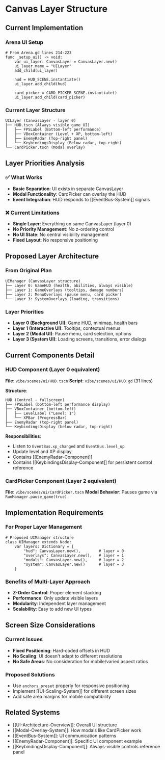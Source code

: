 # Canvas Layer Structure

## Current Implementation

### Arena UI Setup
```gdscript
# From Arena.gd lines 214-223
func _setup_ui() -> void:
    var ui_layer: CanvasLayer = CanvasLayer.new()
    ui_layer.name = "UILayer"
    add_child(ui_layer)
    
    hud = HUD_SCENE.instantiate()
    ui_layer.add_child(hud)
    
    card_picker = CARD_PICKER_SCENE.instantiate()
    ui_layer.add_child(card_picker)
```

### Current Layer Structure
```
UILayer (CanvasLayer - layer 0)
├── HUD.tscn (Always visible game UI)
│   ├── FPSLabel (Bottom-left performance)
│   ├── VBoxContainer (Level + XP, bottom-left)
│   ├── EnemyRadar (Top-right panel)
│   └── KeybindingsDisplay (Below radar, top-right)
└── CardPicker.tscn (Modal overlay)
```

## Layer Priorities Analysis

### ✅ What Works
- **Basic Separation**: UI exists in separate CanvasLayer
- **Modal Functionality**: CardPicker can overlay the HUD
- **Event Integration**: HUD responds to [[EventBus-System]] signals

### ❌ Current Limitations
- **Single Layer**: Everything on same CanvasLayer (layer 0)
- **No Priority Management**: No z-ordering control
- **No UI State**: No central visibility management
- **Fixed Layout**: No responsive positioning

## Proposed Layer Architecture

### From Original Plan
```
UIManager (CanvasLayer structure)
├── Layer 0: GameHUD (health, abilities, always visible)
├── Layer 1: GameOverlays (tooltips, damage numbers)
├── Layer 2: MenuOverlays (pause menu, card picker)
└── Layer 3: SystemOverlays (loading, transitions)
```

### Layer Priorities
- **Layer 0 (Background UI)**: Game HUD, minimap, health bars
- **Layer 1 (Interactive UI)**: Tooltips, contextual menus
- **Layer 2 (Modal UI)**: Pause menu, card selection, options
- **Layer 3 (System UI)**: Loading screens, transitions, error dialogs

## Current Components Detail

### HUD Component (Layer 0 equivalent)
**File**: `vibe/scenes/ui/HUD.tscn`
**Script**: `vibe/scenes/ui/HUD.gd` (31 lines)

**Structure**:
```
HUD (Control - fullscreen)
├── FPSLabel (bottom-left performance display)
├── VBoxContainer (bottom-left)
│   ├── LevelLabel ("Level: 1")
│   └── XPBar (ProgressBar)
├── EnemyRadar (top-right panel)
└── KeybindingsDisplay (below radar, top-right)
```

**Responsibilities**:
- Listen to `EventBus.xp_changed` and `EventBus.level_up`
- Update level and XP display
- Contains [[EnemyRadar-Component]]
- Contains [[KeybindingsDisplay-Component]] for persistent control reference

### CardPicker Component (Layer 2 equivalent)  
**File**: `vibe/scenes/ui/CardPicker.tscn`
**Modal Behavior**: Pauses game via `RunManager.pause_game(true)`

## Implementation Requirements

### For Proper Layer Management
```gdscript
# Proposed UIManager structure
class UIManager extends Node:
    var layers: Dictionary = {
        "hud": CanvasLayer.new(),        # layer = 0
        "overlays": CanvasLayer.new(),   # layer = 1
        "modals": CanvasLayer.new(),     # layer = 2
        "system": CanvasLayer.new()      # layer = 3
    }
```

### Benefits of Multi-Layer Approach
- **Z-Order Control**: Proper element stacking
- **Performance**: Only update visible layers
- **Modularity**: Independent layer management
- **Scalability**: Easy to add new UI types

## Screen Size Considerations

### Current Issues
- **Fixed Positioning**: Hard-coded offsets in HUD
- **No Scaling**: UI doesn't adapt to different resolutions
- **No Safe Areas**: No consideration for mobile/varied aspect ratios

### Proposed Solutions
- Use `anchors_preset` properly for responsive positioning
- Implement [[UI-Scaling-System]] for different screen sizes
- Add safe area margins for mobile compatibility

## Related Systems

- [[UI-Architecture-Overview]]: Overall UI structure
- [[Modal-Overlay-System]]: How modals like CardPicker work
- [[EventBus-System]]: UI communication patterns
- [[EnemyRadar-Component]]: Specific UI component example
- [[KeybindingsDisplay-Component]]: Always-visible controls reference panel